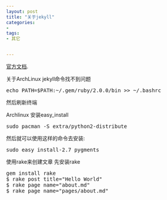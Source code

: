```yaml
---
layout: post
title: "关于jekyll"
categories:
- 
tags:
- 其它


---
```

[官方文档](http://jekyllrb.com/docs/home/).

关于ArchLinux jekyll命令找不到问题
<pre>
echo PATH=$PATH:~/.gem/ruby/2.0.0/bin >> ~/.bashrc
</pre>
然后刷新终端

Archlinux 安装easy_install
<pre>
sudo pacman -S extra/python2-distribute
</pre>

然后就可以使用这样的命令去安装:
<pre>
sudo easy_install-2.7 pygments
</pre>

使用rake来创建文章
先安装rake
<pre>
gem install rake
$ rake post title="Hello World"
$ rake page name="about.md"
$ rake page name="pages/about.md"
</pre>
